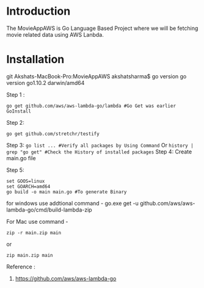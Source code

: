 # Introduction
The MovieAppAWS is Go Language Based Project where we will be fetching movie related data using AWS Lanbda.

# Installation
git 
Akshats-MacBook-Pro:MovieAppAWS akshatsharma$ go version
go version go1.10.2 darwin/amd64

Step 1 : 
```
go get github.com/aws/aws-lambda-go/lambda #Go Get was earlier GoInstall
```

Step 2: 
```
go get github.com/stretchr/testify
```

Step 3: 
        ```
        go list ... #Verify all packages by Using Command
        ```
        Or
        ```
        history | grep "go get" #Check the History of installed packages
        ```
Step 4: Create main.go file

Step 5:
```
set GOOS=linux
set GOARCH=amd64
go build -o main main.go #To generate Binary
```

for windows  use addtional command - go.exe get -u github.com/aws/aws-lambda-go/cmd/build-lambda-zip

For Mac use command -

```
zip -r main.zip main
```
or
```
zip main.zip main
```

Reference :
1. https://github.com/aws/aws-lambda-go